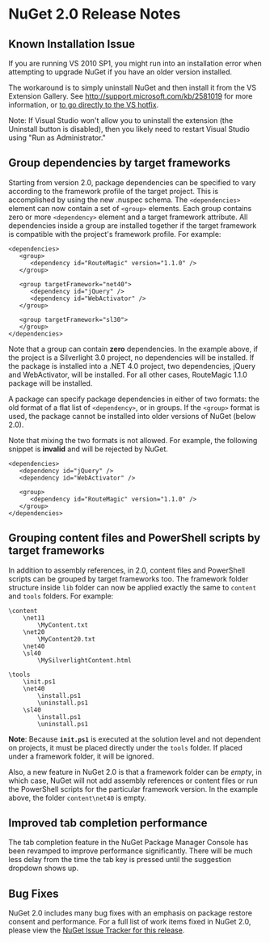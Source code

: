# NuGet 2.0 Release Notes

## Known Installation Issue
If you are running VS 2010 SP1, you might run into an installation error when attempting to upgrade 
NuGet if you have an older version installed.

The workaround is to simply uninstall NuGet and then install it from the VS Extension Gallery. See 
<a href="http://support.microsoft.com/kb/2581019">http://support.microsoft.com/kb/2581019</a> for more information, or <a href="http://bit.ly/vsixcertfix">to go directly to the VS hotfix</a>.

Note: If Visual Studio won't allow you to uninstall the extension (the Uninstall button is disabled),
then you likely need to restart Visual Studio using "Run as Administrator."

## Group dependencies by target frameworks

Starting from version 2.0, package dependencies can be specified to vary according to the framework profile of the target project. This is accomplished by using the new .nuspec schema. The `<dependencies>` element can now contain a set of `<group>` elements. Each group contains zero or more `<dependency>` element and a target framework attribute. All dependencies inside a group are installed together if the target framework is compatible with the project's framework profile. For example:

    <dependencies> 
       <group>
          <dependency id="RouteMagic" version="1.1.0" />
       </group>

       <group targetFramework="net40">
          <dependency id="jQuery" />
          <dependency id="WebActivator" />
       </group>
 
       <group targetFramework="sl30">
       </group>
    </dependencies>

Note that a group can contain **zero** dependencies. In the example above, if the project is a Silverlight 3.0 project, no dependencies will be installed. If the package is installed into a .NET 4.0 project, two dependencies, jQuery and WebActivator, will be installed.  For all other cases, RouteMagic 1.1.0 package will be installed.

A package can specify package dependencies in either of two formats: the old format of a flat list of `<dependency>`, or in groups. If the `<group>` format is used, the package cannot be installed into older versions of NuGet (below 2.0).

Note that mixing the two formats is not allowed. For example, the following snippet is **invalid** and will be rejected by NuGet.

    <dependencies> 
       <dependency id="jQuery" />
       <dependency id="WebActivator" />

       <group>
          <dependency id="RouteMagic" version="1.1.0" />
       </group>
    </dependencies>

## Grouping content files and PowerShell scripts by target frameworks

In addition to assembly references, in 2.0, content files and PowerShell scripts can be grouped by target frameworks too. The framework folder structure inside `lib` folder can now be applied exactly the same to `content` and `tools` folders. For example:

    \content
        \net11
            \MyContent.txt
        \net20
            \MyContent20.txt
        \net40
        \sl40
            \MySilverlightContent.html

    \tools
        \init.ps1
        \net40
            \install.ps1
            \uninstall.ps1
        \sl40
            \install.ps1
            \uninstall.ps1

**Note**: Because **`init.ps1`** is executed at the solution level and not dependent on projects, it must be placed directly under the `tools` folder. If placed under a framework folder, it will be ignored.

Also, a new feature in NuGet 2.0 is that a framework folder can be *empty*, in which case, NuGet will not add assembly references or content files or run the PowerShell scripts for the particular framework version. In the example above, the folder `content\net40` is empty.

## Improved tab completion performance
The tab completion feature in the NuGet Package Manager Console has been revamped to improve performance significantly. There will be much less delay from the time the tab key is pressed until the suggestion dropdown shows up.

## Bug Fixes
NuGet 2.0 includes many bug fixes with an emphasis on package restore consent and performance. 
For a full list of work items fixed in NuGet 2.0, please view the [NuGet Issue Tracker for this release](http://nuget.codeplex.com/workitem/list/advanced?keyword=&status=Closed&type=All&priority=All&release=NuGet%202.0&assignedTo=All&component=All&sortField=Votes&sortDirection=Descending&page=0).
